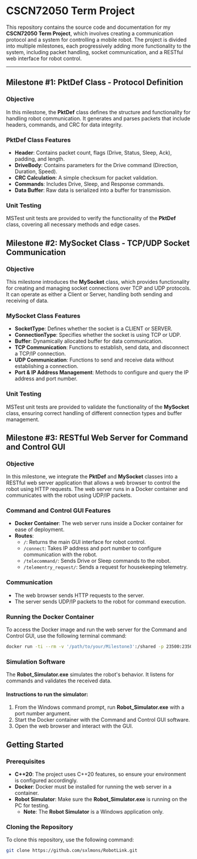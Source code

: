# CSCN72050 Term Project

This repository contains the source code and documentation for my **CSCN72050 Term Project**, which involves creating a communication protocol and a system for controlling a mobile robot. The project is divided into multiple milestones, each progressively adding more functionality to the system, including packet handling, socket communication, and a RESTful web interface for robot control.

---

## Milestone #1: PktDef Class - Protocol Definition

### Objective
In this milestone, the **PktDef** class defines the structure and functionality for handling robot communication. It generates and parses packets that include headers, commands, and CRC for data integrity.

### PktDef Class Features
- **Header**: Contains packet count, flags (Drive, Status, Sleep, Ack), padding, and length.
- **DriveBody**: Contains parameters for the Drive command (Direction, Duration, Speed).
- **CRC Calculation**: A simple checksum for packet validation.
- **Commands**: Includes Drive, Sleep, and Response commands.
- **Data Buffer**: Raw data is serialized into a buffer for transmission.

### Unit Testing
MSTest unit tests are provided to verify the functionality of the **PktDef** class, covering all necessary methods and edge cases.

## Milestone #2: MySocket Class - TCP/UDP Socket Communication

### Objective
This milestone introduces the **MySocket** class, which provides functionality for creating and managing socket connections over TCP and UDP protocols. It can operate as either a Client or Server, handling both sending and receiving of data.

### MySocket Class Features
- **SocketType**: Defines whether the socket is a CLIENT or SERVER.
- **ConnectionType**: Specifies whether the socket is using TCP or UDP.
- **Buffer**: Dynamically allocated buffer for data communication.
- **TCP Communication**: Functions to establish, send data, and disconnect a TCP/IP connection.
- **UDP Communication**: Functions to send and receive data without establishing a connection.
- **Port & IP Address Management**: Methods to configure and query the IP address and port number.

### Unit Testing
MSTest unit tests are provided to validate the functionality of the **MySocket** class, ensuring correct handling of different connection types and buffer management.

## Milestone #3: RESTful Web Server for Command and Control GUI

### Objective
In this milestone, we integrate the **PktDef** and **MySocket** classes into a RESTful web server application that allows a web browser to control the robot using HTTP requests. The web server runs in a Docker container and communicates with the robot using UDP/IP packets.

### Command and Control GUI Features
- **Docker Container**: The web server runs inside a Docker container for ease of deployment.
- **Routes**:
  - `/`: Returns the main GUI interface for robot control.
  - `/connect`: Takes IP address and port number to configure communication with the robot.
  - `/telecommand/`: Sends Drive or Sleep commands to the robot.
  - `/telementry_request/`: Sends a request for housekeeping telemetry.

### Communication
- The web browser sends HTTP requests to the server.
- The server sends UDP/IP packets to the robot for command execution.

### Running the Docker Container

To access the Docker image and run the web server for the Command and Control GUI, use the following terminal command:

```bash
docker run -ti --rm -v '/path/to/your/Milestone3':/shared -p 23500:23500 'your_image_name' bash
```

### Simulation Software
The **Robot_Simulator.exe** simulates the robot's behavior. It listens for commands and validates the received data.

#### Instructions to run the simulator:
1. From the Windows command prompt, run **Robot_Simulator.exe** with a port number argument.
2. Start the Docker container with the Command and Control GUI software.
3. Open the web browser and interact with the GUI.

## Getting Started

### Prerequisites
- **C++20**: The project uses C++20 features, so ensure your environment is configured accordingly.
- **Docker**: Docker must be installed for running the web server in a container.
- **Robot Simulator**: Make sure the **Robot_Simulator.exe** is running on the PC for testing.
  - **Note**: The **Robot Simulator** is a Windows application only.

### Cloning the Repository
To clone this repository, use the following command:
```bash
git clone https://github.com/sxlmons/RobotLink.git
```

